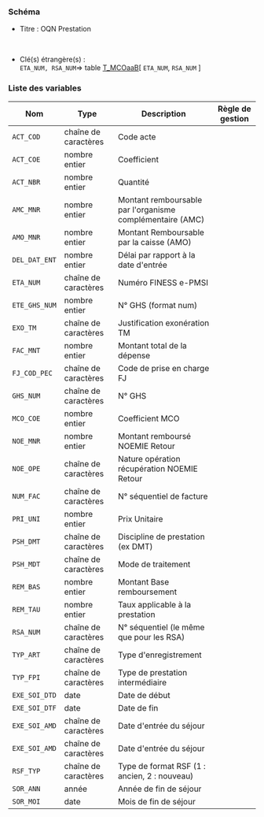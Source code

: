 ### Schéma


- Titre : OQN Prestation
<br />



- Clé(s) étrangère(s) : <br />
`ETA_NUM, RSA_NUM`=> table [T_MCOaaB](/tables/T_MCOaaB)[ `ETA_NUM`, `RSA_NUM` ]<br />

 
### Liste des variables

Nom | Type | Description | Règle de gestion
-|-|-|-
`ACT_COD`| chaîne de caractères |Code acte||
`ACT_COE`| nombre entier |Coefficient||
`ACT_NBR`| nombre entier |Quantité||
`AMC_MNR`| nombre entier |Montant remboursable par l'organisme complémentaire (AMC)||
`AMO_MNR`| nombre entier |Montant Remboursable par la caisse (AMO)||
`DEL_DAT_ENT`| nombre entier |Délai par rapport à la date d'entrée||
`ETA_NUM`| chaîne de caractères |Numéro FINESS e-PMSI||
`ETE_GHS_NUM`| nombre entier |N° GHS (format num)||
`EXO_TM`| chaîne de caractères |Justification exonération TM||
`FAC_MNT`| nombre entier |Montant total de la dépense||
`FJ_COD_PEC`| chaîne de caractères |Code de prise en charge FJ||
`GHS_NUM`| chaîne de caractères |N° GHS||
`MCO_COE`| nombre entier |Coefficient MCO||
`NOE_MNR`| nombre entier |Montant remboursé NOEMIE Retour||
`NOE_OPE`| chaîne de caractères |Nature opération récupération NOEMIE Retour||
`NUM_FAC`| chaîne de caractères |N° séquentiel de facture||
`PRI_UNI`| nombre entier |Prix Unitaire||
`PSH_DMT`| chaîne de caractères |Discipline de prestation (ex DMT)||
`PSH_MDT`| chaîne de caractères |Mode de traitement||
`REM_BAS`| nombre entier |Montant Base remboursement||
`REM_TAU`| nombre entier |Taux applicable à la prestation||
`RSA_NUM`| chaîne de caractères | N° séquentiel (le même que pour les RSA)||
`TYP_ART`| chaîne de caractères |Type d'enregistrement||
`TYP_FPI`| chaîne de caractères |Type de prestation intermédiaire||
`EXE_SOI_DTD`| date |Date de début||
`EXE_SOI_DTF`| date |Date de fin||
`EXE_SOI_AMD`| chaîne de caractères |Date d'entrée du séjour||
`EXE_SOI_AMD`| chaîne de caractères |Date d'entrée du séjour||
`RSF_TYP`| chaîne de caractères |Type de format RSF (1 : ancien, 2 : nouveau)||
`SOR_ANN`| année |Année de fin de séjour||
`SOR_MOI`| date |Mois de fin de séjour||